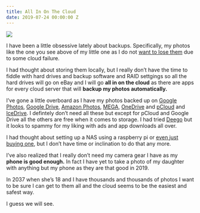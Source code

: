 ```yaml
---
title: All In On The Cloud
date: 2019-07-24 00:00:00 Z
---
```



![](https://www.dropbox.com/s/twxsc8wvx6whont/2019-06-27%2019.51.15.jpg?raw=1)


I have been a little obsessive lately about backups. Specifically, my photos like the one you see above of my little one as I do not [want to lose them](https://jim.am/backup-your-photos/) due to some cloud failure.

I had thought about storing them locally, but I really don’t have the time to fiddle with hard drives and backup software and RAID settgings so all the hard drives will go on eBay and I will go **all in on the cloud**  as there are apps for every cloud server that will **backup my photos automatically.**

I’ve gone a little overboard as I have my photos backed up on [Google Photos](http://photos.google.com), [Google Drive](http://drive.google.com), [Amazon Photos](http://photos.amazon.com), [MEGA](http://mega.nz), [OneDrive](http://onedrive.com) and [pCloud](http://pcloud.com) and [IceDrive](http://icedrive.net). I defintely don’t need all these but except for pCloud and Google Drive all the others are free when it comes to storage. I had tried [Deego](http://deego.com) but it  looks to spammy for my liking with ads and app downloads all over.

I had thought about setting up a NAS using a raspberry pi or [even just buying one](https://amzn.to/2SALgsv), but I don’t have time or inclination to do that any more.

I’ve also realized that I really don’t need my camera gear I have as my **phone is good enough.** In fact I have yet to take a photo of my daughter with anything but my phone as they are that good in 2019.

In 2037 when she’s 18 and I have thousands and thousands of photos I want to be sure I can get to them all and the cloud seems to be the easiest and safest way.

I guess we will see.







 

